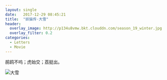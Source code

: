 ```yaml
---
layout: single
date:   2017-12-29 08:45:21
title:  "妖猫传·大雪"
header:
  overlay_image: http://p134u8vmw.bkt.clouddn.com/season_19_winter.jpg
  overlay_filter: 0.2
categories:
  - Letters
  - Movie
---
```


鹃鸥不呜；虎始交；荔挺出。

![大雪](http://p134u8vmw.bkt.clouddn.com/season_19_winter_daxues.jpg)